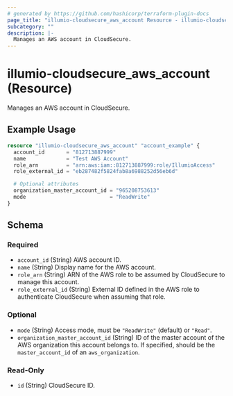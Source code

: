 ```yaml
---
# generated by https://github.com/hashicorp/terraform-plugin-docs
page_title: "illumio-cloudsecure_aws_account Resource - illumio-cloudsecure"
subcategory: ""
description: |-
  Manages an AWS account in CloudSecure.
---
```


# illumio-cloudsecure_aws_account (Resource)

Manages an AWS account in CloudSecure.

## Example Usage

```terraform
resource "illumio-cloudsecure_aws_account" "account_example" {
  account_id       = "812713887999"
  name             = "Test AWS Account"
  role_arn         = "arn:aws:iam::812713887999:role/IllumioAccess"
  role_external_id = "eb287482f5824fab8a6988252d56eb6d"

  # Optional attributes
  organization_master_account_id = "965208753613"
  mode                           = "ReadWrite"
}
```

<!-- schema generated by tfplugindocs -->
## Schema

### Required

- `account_id` (String) AWS account ID.
- `name` (String) Display name for the AWS account.
- `role_arn` (String) ARN of the AWS role to be assumed by CloudSecure to manage this account.
- `role_external_id` (String) External ID defined in the AWS role to authenticate CloudSecure when assuming that role.

### Optional

- `mode` (String) Access mode, must be `"ReadWrite"` (default) or `"Read"`.
- `organization_master_account_id` (String) ID of the master account of the AWS organization this account belongs to. If specified, should be the `master_account_id` of an `aws_organization`.

### Read-Only

- `id` (String) CloudSecure ID.
